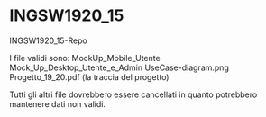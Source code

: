 # INGSW1920_15
INGSW1920_15-Repo

I file validi sono:
  MockUp_Mobile_Utente
  Mock_Up_Desktop_Utente_e_Admin
  UseCase-diagram.png
  Progetto_19_20.pdf (la traccia del progetto)
  
Tutti gli altri file dovrebbero essere cancellati in quanto potrebbero mantenere dati non validi.
